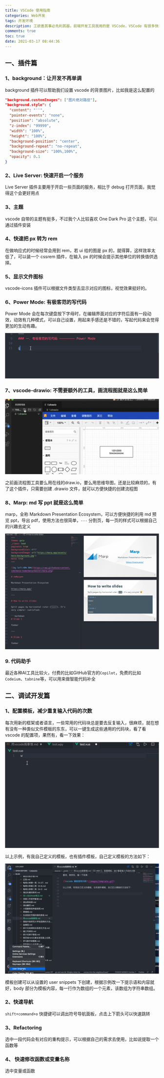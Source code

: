 ```yaml
---
title: VSCode 使用指南
categories: Web开发
tags: 开发环境
description: 工欲善其事必先利其器，前端开发工具我用的是 VSCode，VSCode 有很多快捷的调试方法和一些插件，这里就总结一下这两方面的东西
comments: true
toc: true
date: 2021-03-17 08:44:36
---
```

## 一、插件篇

### 1、background：让开发不再单调

background 插件可以帮助我们设置 vscode 的背景图片，比如我是这么配置的

``` json
"background.customImages": ["图片绝对路径"],
"background.style": {
  "content": "''",
  "pointer-events": "none",
  "position": "absolute",
  "z-index": "99999",
  "width": "100%",
  "height": "100%",
  "background-position": "center",
  "background-repeat": "no-repeat",
  "background-size": "100%,100%",
  "opacity": 0.1
}
```

### 2、Live Server: 快速开启一个服务

Live Server 插件主要用于开启一些页面的服务，相比于 debug 打开页面，我觉得这个会更好用点

### 3、主题

vscode 自带的主题有挺多，不过我个人比较喜欢 One Dark Pro 这个主题，可以通过插件安装

### 4、快速把 px 转为 rem

在做响应式的时候经常会用到 rem，若 ui 给的图是 px 的，就得算，这样效率太低了，可以装一个 cssrem 插件，在输入 px 的时候会提示其他单位的转换值供选择。

### 5、显示文件图标

vscode-icons 插件可以根据文件类型去显示对应的图标，视觉效果挺好的。
### 6、Power Mode: 有极客范的写代码 

Power Mode 会在每次键盘按下字母时，在编辑界面对应的字符后面有一段动效，动效有几种模式，可以自己设置，用起来手感还是不错的，写起代码来会觉得更加的生动有趣。

![power mode 使用示例](https://raw.githubusercontent.com/Canace22/Assets/main/images/power-mode.gif)

### 7、vscode-drawio: 不需要额外的工具，画流程图就是这么简单

![vscode-drawio 使用示例](https://raw.githubusercontent.com/Canace22/Assets/main/images/draw-io.gif)

之前画流程图工具要么用在线的draw.io，要么用思维导图，还是比较麻烦的，有了这个插件，只需要创建 .drawio 文件，就可以方便快捷的创建流程图

### 8、Marp: md 写 ppt 就是这么简单 

marp，全称 Markdown Presentation Ecosystem，可以方便快捷的利用 md 预览 ppt，导出 pdf，使用方法也很简单，`---` 分割页，每一页的样式可以根据自己的兴趣去定义

![marp 使用示例](https://raw.githubusercontent.com/Canace22/Assets/main/images/marp.png)

### 9. 代码助手

最近各种AI工具比较火，付费的比如GitHub官方的`Copilot`，免费的比如`Codeium`、`tabnine`等，可以用来做智能代码补全

## 二、调试开发篇

### 1、配置模板，减少重复输入代码的次数

每次用新的框架或者语言，一些常用的代码块总是要去反复输入，很麻烦，就在想有没有一种类似文件模板的东东，可以一键生成这些通用的代码块，看了看 vscode 的配置项，果然有，看一下效果：

![vscode 模板使用示例](https://raw.githubusercontent.com/Canace22/Assets/main/images/template.gif)

以上示例，有我自己定义的模板，也有插件模板，自己定义模板的方法如下：

![vscode 模板配置示例](https://raw.githubusercontent.com/Canace22/Assets/main/images/template-config.gif)

模板创建可以从设置的 user snippets 下创建，根据示例改一下提示语和内容就好，body 部分为模板内容，每一行作为数组的一个元素，该数组为字符串数组。

### 2、快速导航

`shift+command+o` 快捷键可以调出符号导航面板，点击上下箭头可以快速跳转

### 3、Refactoring

选中一段代码会有对应的重构提示，可以根据自己的需求去使用，比如说提取一个函数等

### 4、 快速修改函数或变量名称

选中变量或函数